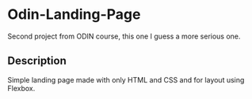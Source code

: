 # Odin-Landing-Page

Second project from ODIN course, this one I guess a more serious one.

## Description

Simple landing page made with only HTML and CSS and for layout using Flexbox.